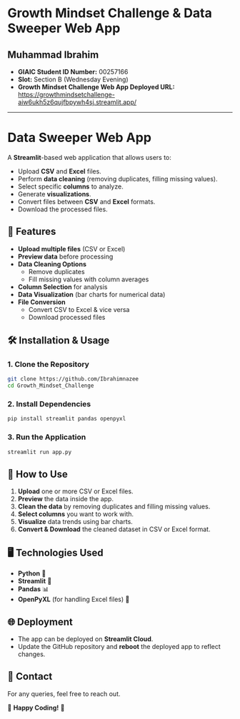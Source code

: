 # Growth Mindset Challenge & Data Sweeper Web App

## Muhammad Ibrahim
- **GIAIC Student ID Number:** 00257166
- **Slot:** Section B (Wednesday Evening)
- **Growth Mindset Challenge Web App Deployed URL:** https://growthmindsetchallenge-aiw6ukh5z6qujfbpywh4sj.streamlit.app/

---

# Data Sweeper Web App
A **Streamlit**-based web application that allows users to:
- Upload **CSV** and **Excel** files.
- Perform **data cleaning** (removing duplicates, filling missing values).
- Select specific **columns** to analyze.
- Generate **visualizations**.
- Convert files between **CSV** and **Excel** formats.
- Download the processed files.

## 🚀 Features
- **Upload multiple files** (CSV or Excel)
- **Preview data** before processing
- **Data Cleaning Options**
  - Remove duplicates
  - Fill missing values with column averages
- **Column Selection** for analysis
- **Data Visualization** (bar charts for numerical data)
- **File Conversion**
  - Convert CSV to Excel & vice versa
  - Download processed files

## 🛠 Installation & Usage

### **1. Clone the Repository**
```bash
git clone https://github.com/Ibrahimnazee
cd Growth_Mindset_Challenge
```

### **2. Install Dependencies**
```bash
pip install streamlit pandas openpyxl
```

### **3. Run the Application**
```bash
streamlit run app.py
```

## 📌 How to Use
1. **Upload** one or more CSV or Excel files.
2. **Preview** the data inside the app.
3. **Clean the data** by removing duplicates and filling missing values.
4. **Select columns** you want to work with.
5. **Visualize** data trends using bar charts.
6. **Convert & Download** the cleaned dataset in CSV or Excel format.

## 🖥 Technologies Used
- **Python** 🐍
- **Streamlit** 🎈
- **Pandas** 📊
- **OpenPyXL** (for handling Excel files) 📂

## 🌐 Deployment
- The app can be deployed on **Streamlit Cloud**.
- Update the GitHub repository and **reboot** the deployed app to reflect changes.

## 📩 Contact
For any queries, feel free to reach out.

🚀 **Happy Coding!** 🎉

